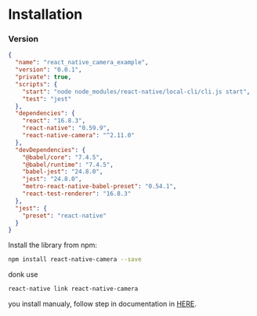 # Installation

### Version

```json
{
  "name": "react_native_camera_example",
  "version": "0.0.1",
  "private": true,
  "scripts": {
    "start": "node node_modules/react-native/local-cli/cli.js start",
    "test": "jest"
  },
  "dependencies": {
    "react": "16.8.3",
    "react-native": "0.59.9",
    "react-native-camera": "^2.11.0"
  },
  "devDependencies": {
    "@babel/core": "7.4.5",
    "@babel/runtime": "7.4.5",
    "babel-jest": "24.8.0",
    "jest": "24.8.0",
    "metro-react-native-babel-preset": "0.54.1",
    "react-test-renderer": "16.8.3"
  },
  "jest": {
    "preset": "react-native"
  }
}

```

Install the library from npm:

```sh
npm install react-native-camera --save
```

donk use 
```sh
react-native link react-native-camera
```

you install manualy, follow step in documentation in [HERE](https://github.com/react-native-community/react-native-camera/blob/master/docs/installation.md#requirements).